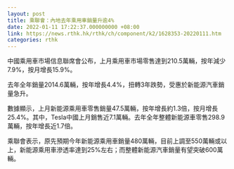```yaml
---
layout: post
title: 乘聯會：內地去年乘用車銷量升逾4%
date: 2022-01-11 17:22:37.000000000 +08:00
link: https://news.rthk.hk/rthk/ch/component/k2/1628353-20220111.htm
categories: rthk
---
```


中國乘用車市場信息聯席會公布，上月乘用車市場零售達到210.5萬輛，按年減少7.9%，按月增長15.9%。

去年全年銷量2014.6萬輛，按年增長4.4%，扭轉3年跌勢，受惠於新能源汽車銷量急升。

數據顯示，上月新能源乘用車零售銷量47.5萬輛，按年增長約1.3倍，按月增長25.4%。其中，Tesla中國上月銷售近7.1萬輛。去年全年整體新能源車零售298.9萬輛，按年增長近1.7倍。

乘聯會表示，原先預期今年新能源乘用車銷量480萬輛，目前上調至550萬輛或以上，新能源乘用車滲透率達到25%左右；而整體新能源汽車銷量有望突破600萬輛。

